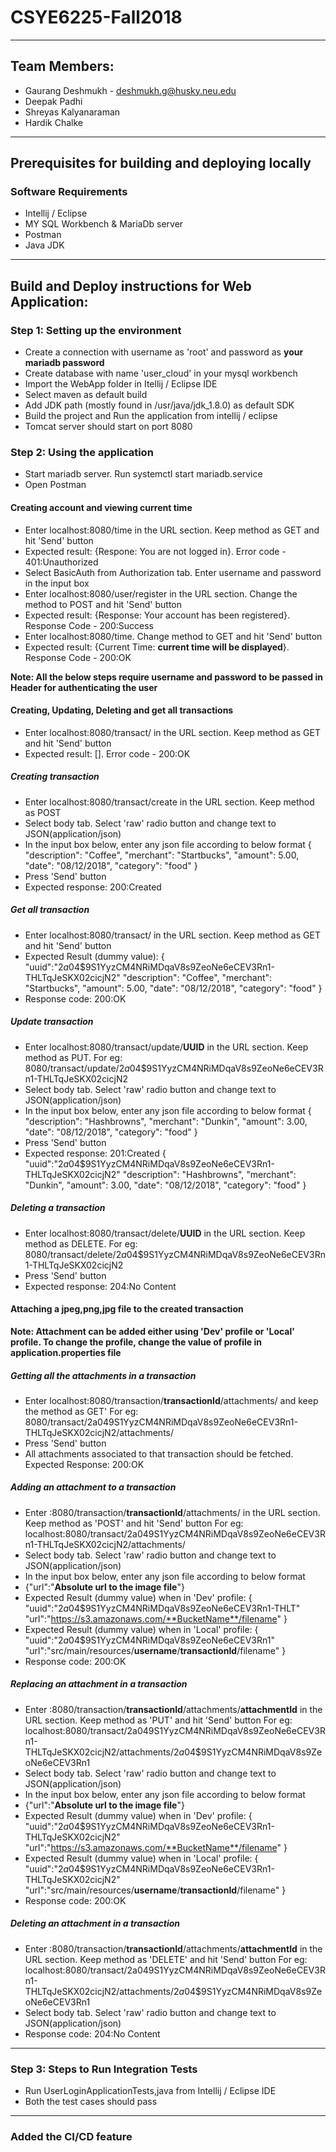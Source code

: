 # CSYE6225-Fall2018
-------------------------------------------------------------------------------------------------------------------------------------------
## Team Members: 
* Gaurang Deshmukh - deshmukh.g@husky.neu.edu
* Deepak Padhi
* Shreyas Kalyanaraman 
* Hardik Chalke 
-------------------------------------------------------------------------------------------------------------------------------------------
## Prerequisites for building and deploying locally

### Software Requirements 
* Intellij / Eclipse
* MY SQL Workbench & MariaDb server  
* Postman
* Java JDK
-------------------------------------------------------------------------------------------------------------------------------------------
## Build and Deploy instructions for Web Application:

### Step 1: Setting up the environment
* Create a connection with username as 'root' and password as **your mariadb password**
* Create database with name 'user_cloud' in your mysql workbench 
* Import the WebApp folder in Itellij / Eclipse IDE
* Select maven as default build
* Add JDK path (mostly found in /usr/java/jdk_1.8.0) as default SDK  
* Build the project and Run the application from intellij / eclipse
* Tomcat server should start on port 8080

### Step 2: Using the application
* Start mariadb server. Run systemctl start mariadb.service
* Open Postman

#### Creating account and viewing current time
* Enter localhost:8080/time in the URL section. Keep method as GET and hit 'Send' button
* Expected result: {Respone: You are not logged in}. Error code - 401:Unauthorized
* Select BasicAuth from Authorization tab. Enter username and password in the input box
* Enter localhost:8080/user/register in the URL section. Change the method to POST and hit 'Send' button
* Expected result: {Response: Your account has been registered}. Response Code - 200:Success
* Enter localhost:8080/time. Change method to GET and hit 'Send' button
* Expected result: {Current Time: **current time will be displayed**}. Response Code - 200:OK

**Note: All the below steps require username and password to be passed in Header for authenticating the user**
#### Creating, Updating, Deleting and get all transactions
* Enter localhost:8080/transact/ in the URL section. Keep method as GET and hit 'Send' button
* Expected result: []. Error code - 200:OK
##### Creating transaction
* Enter localhost:8080/transact/create in the URL section. Keep method as POST
* Select body tab. Select 'raw' radio button and change text to JSON(application/json)
* In the input box below, enter any json file according to below format 
{
    "description": "Coffee",
    "merchant": "Startbucks",
    "amount": 5.00,
    "date": "08/12/2018",
    "category": "food"
}
* Press 'Send' button
* Expected response: 200:Created

##### Get all transaction
* Enter localhost:8080/transact/ in the URL section. Keep method as GET and hit 'Send' button
* Expected Result (dummy value):
{
  "uuid":"$2a$04$9S1YyzCM4NRiMDqaV8s9ZeoNe6eCEV3Rn1-THLTqJeSKX02cicjN2"
  "description": "Coffee",
  "merchant": "Startbucks",
  "amount": 5.00,
  "date": "08/12/2018",
  "category": "food"
}
* Response code: 200:OK

##### Update transaction
* Enter localhost:8080/transact/update/**UUID** in the URL section. Keep method as PUT. 
  For eg: 8080/transact/update/$2a$04$9S1YyzCM4NRiMDqaV8s9ZeoNe6eCEV3Rn1-THLTqJeSKX02cicjN2  
* Select body tab. Select 'raw' radio button and change text to JSON(application/json)
* In the input box below, enter any json file according to below format 
{
    "description": "Hashbrowns",
    "merchant": "Dunkin",
    "amount": 3.00,
    "date": "08/12/2018",
    "category": "food"
}
* Press 'Send' button
* Expected response: 201:Created
{
   "uuid":"$2a$04$9S1YyzCM4NRiMDqaV8s9ZeoNe6eCEV3Rn1-THLTqJeSKX02cicjN2"
   "description": "Hashbrowns",
   "merchant": "Dunkin",
   "amount": 3.00,
   "date": "08/12/2018",
   "category": "food"
}

##### Deleting a transaction
* Enter localhost:8080/transact/delete/**UUID** in the URL section. Keep method as DELETE. 
  For eg: 8080/transact/delete/$2a$04$9S1YyzCM4NRiMDqaV8s9ZeoNe6eCEV3Rn1-THLTqJeSKX02cicjN2
* Press 'Send' button
* Expected response: 204:No Content


#### Attaching a jpeg,png,jpg file to the created transaction

**Note: Attachment can be added either using 'Dev' profile or 'Local' profile. To change the profile, change the value of profile in application.properties file**

##### Getting all the attachments in a transaction
* Enter localhost:8080/transaction/**transactionId**/attachments/ and keep the method as GET'
For eg: 8080/transact/2a$04$9S1YyzCM4NRiMDqaV8s9ZeoNe6eCEV3Rn1-THLTqJeSKX02cicjN2/attachments/
* Press 'Send' button
* All attachments associated to that transaction should be fetched. Expected Response: 200:OK

##### Adding an attachment to a transaction
* Enter :8080/transaction/**transactionId**/attachments/ in the URL section. Keep method as 'POST' and hit 'Send' button
For eg: localhost:8080/transact/2a$04$9S1YyzCM4NRiMDqaV8s9ZeoNe6eCEV3Rn1-THLTqJeSKX02cicjN2/attachments/ 
* Select body tab. Select 'raw' radio button and change text to JSON(application/json)
* In the input box below, enter any json file according to below format 
* {"url":"**Absolute url to the image file**"}
* Expected Result (dummy value) when in 'Dev' profile:
{
  "uuid":"$2a$04$9S1YyzCM4NRiMDqaV8s9ZeoNe6eCEV3Rn1-THLT"
  "url":"https://s3.amazonaws.com/**BucketName**/filename"
}
* Expected Result (dummy value) when in 'Local' profile:
{
  "uuid":"$2a$04$9S1YyzCM4NRiMDqaV8s9ZeoNe6eCEV3Rn1"
  "url":"src/main/resources/**username**/**transactionId**/filename"
}
* Response code: 200:OK

##### Replacing an attachment in a transaction
* Enter :8080/transaction/**transactionId**/attachments/**attachmentId** in the URL section. Keep method as 'PUT' and hit 'Send' button
For eg: localhost:8080/transact/2a$04$9S1YyzCM4NRiMDqaV8s9ZeoNe6eCEV3Rn1-THLTqJeSKX02cicjN2/attachments/$2a$04$9S1YyzCM4NRiMDqaV8s9ZeoNe6eCEV3Rn1 
* Select body tab. Select 'raw' radio button and change text to JSON(application/json)
* In the input box below, enter any json file according to below format 
* {"url":"**Absolute url to the image file**"}
* Expected Result (dummy value) when in 'Dev' profile:
{
  "uuid":"$2a$04$9S1YyzCM4NRiMDqaV8s9ZeoNe6eCEV3Rn1-THLTqJeSKX02cicjN2"
  "url":"https://s3.amazonaws.com/**BucketName**/filename"
}
* Expected Result (dummy value) when in 'Local' profile:
{
  "uuid":"$2a$04$9S1YyzCM4NRiMDqaV8s9ZeoNe6eCEV3Rn1-THLTqJeSKX02cicjN2"
  "url":"src/main/resources/**username**/**transactionId**/filename"
}
* Response code: 200:OK

##### Deleting an attachment in a transaction
* Enter :8080/transaction/**transactionId**/attachments/**attachmentId** in the URL section. Keep method as 'DELETE' and hit 'Send' button
For eg: localhost:8080/transact/2a$04$9S1YyzCM4NRiMDqaV8s9ZeoNe6eCEV3Rn1-THLTqJeSKX02cicjN2/attachments/$2a$04$9S1YyzCM4NRiMDqaV8s9ZeoNe6eCEV3Rn1 
* Select body tab. Select 'raw' radio button and change text to JSON(application/json)
* Response code: 204:No Content
----------------------------------------------------------------------------------------------------------------------------------------
### Step 3: Steps to Run Integration Tests

* Run UserLoginApplicationTests,java from Intellij / Eclipse IDE
* Both the test cases should pass


----------------------------------------------------------------------------------------------------------------------------------------
### Added the CI/CD feature




